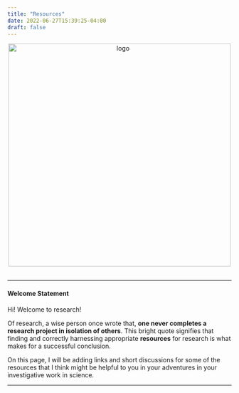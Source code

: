 ```yaml
---
title: "Resources"
date: 2022-06-27T15:39:25-04:00
draft: false
---
```


<center>
<img src="/images/main/futuristic.png" alt="logo" style="width:500px;"/>
</center>

<!-- ![logo](/images/main/futuristic.png) -->

<!-- add a line drop -->
<center>
&#x200B;
</center>

---

#### Welcome Statement

Hi! Welcome to research!

Of research, a wise person once wrote that, __one never completes a research project in isolation of others__. This bright quote signifies that finding and correctly harnessing appropriate __resources__ for research is what makes for a successful conclusion. 

On this page, I will be adding links and short discussions for some of the resources that I think might be helpful to you in your adventures in your investigative work in science.  



<!-- 
<center>
<img src="/images/resources/binaryInSpace.png" alt="Galloping Horse" style="width:300px;"/>
</center> -->


---
